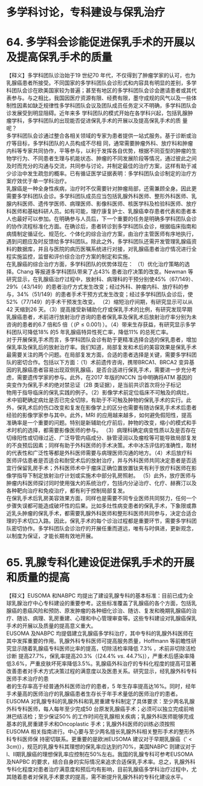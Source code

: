 # 多学科讨论，专科建设与保乳治疗  
# 64. 多学科会诊能促进保乳手术的开展以及提高保乳手术的质量  
【释义】多学科团队诊治始于19 世纪70 年代，不仅得到了肿瘤学家的认可，也为乳腺癌患者所接受。不同国家的多学科团队会诊形式和内容具有明显的差别，多学科团队会诊在欧美国家较为普遍；甚至有地区的多学科团队会诊会邀请患者或其代表参与。与之相比，我国因医疗资源有限、经费有限，墨守成规的风气以及一些体制性因素如缺乏规律性多学科团队会议及团队成员任务定义不明确，多学科团队会诊发展受到明显阻碍。近年来多 学科团队的模式开始在各学科兴起，包括乳腺肿瘤学科，多学科团队的出现能否促进保乳手术的开展以及提高保乳手术的质 量呢？  
多学科团队会诊通过整合各相关领域的专家为患者提供一站式服务。基于诊断或治疗等目标，多学科团队的人员构成不尽相 同，通常需要肿瘤外科、放疗科和肿瘤内科等专家共同协作，平等参与，以利于发挥各自优势，根据不同亚型的肿瘤的生物学行为、不同患者生理与机能状态、肿瘤的不同发展阶段等情况，通过彼此之间及时而充分的沟通与交流，共同参与讨论，并制定最佳的治疗方案，这样有助于减少诊治中发生疏忽的概率。已有循证医学证据表明：多学科团队会诊制定的治疗方案疗效优于单一学科治疗。  
乳腺癌是一种全身性疾病，治疗时不仅需要针对肿瘤局部，还需兼顾全身。因此更需要多学科团队会诊。多学科团队成员应当包括乳腺外科医师、整形外科医师、乳腺内科医师、遗传学医师、病理医师、影像科医师、核医学科及检验科医师、放疗科医师和基础科研人员。如有可能，理疗康复护士、乳腺癌幸存患者代表和患者本人也最好可以参加。在明确参与人员后，下一个重要的任务是明确多学科团队会诊的协作流程标准化方面。在确诊后，患者转诊到多学科团队会诊，根据临床指南和病情制定循证化、规范化、个体化的综合治疗方案，由治疗主管医师有序地执行，遇到问题应及时反馈给多学科团队。除此之外，多学科团队还需开发管理乳腺癌资料的数据库，并且与医院的病历医嘱系统进行对接，对乳腺癌患者治疗情况进行全程实施监控，监督和评价综合治疗方案的制定和实施。  
在乳腺癌的综合治疗方面，多学科团队的优势体现在： （1）优化治疗策略的选择。Chang 等报道多学科团队带来了占$43\%$ 患者治疗决策的改变。Newman 等研究显示，在乳腺癌治疗过程中，放射科、病理科的干预分别使$45\%$（67/149）、$29\%$（43/149）的患者治疗方式发生改变；经过外科、肿瘤内科、放疗科的参与，$34\%$（51/149）的患者手术干预方式发生改变；经过多学科团队会诊后，使$52\%$（77/149）的手术干预发生改变。 （2）缩短治疗间期，有研究显示可以从42 天缩到26 天。（3）提高接受新辅助化疗或保乳手术的比例，有研究发现早期乳腺癌患者，术前进行放射治疗咨询的患者保乳率及保乳术后放射治疗率分别为未咨询的患者的6.7 倍和5 倍（$\!\!\left(P\leqslant0.001\right)\!\!$）。（4）带来生存获益，有研究显示多学科团队可降低$18\%$ 的5 年乳腺癌特异性死亡率，降低$11\%$ 的总死亡率。  
对于开展保乳手术而言，多学科团队会诊有助于更精准选择合适的保乳患者，增加保乳率及保乳后的放射治疗率。我们知道，局部复发和术后的美容效果是保乳手术最需要关注的两个问题。在局部复发方面，合适的患者选择是关键，需要多学科团队的密切合作。包括以下方面：（1）术前遗传咨询，携带BRCA1、BRCA2 变异基因的乳腺癌患者容易出现双侧乳腺癌，是否合适进行保乳手术，需要进一步充分考虑，需要遗传学家的参与。此外，在2017 年版的NCCN 当中明确将ATM 基因的突变作为保乳手术的绝对禁忌证（2B 类证据），是当前共识首次将分子标记  
物用于指导临床的保乳实践的例子。（2）影像学术前定位临床不可触及的病灶，术中钼靶确定病灶是否已完全切除，有助于不可触及肿物的保乳手术的实行。此外，保乳术后的伤口改变和复发在影像学上的区分也需要有随访保乳手术术后患者经验的影像学家参与其中。此外，MRI 的应用越来越多，如何避免假阳性，提高准确率是一个重要的问题。特别是新辅助化疗前后，肿物的改变，缩小的模式和手术时机的选择，都需要影像医师的参与。 （3）病理科确定病变性质以及是否存在切缘阳性或切缘过近、广泛导管内癌成分、脉管浸润以及瘤栓等可能导致局部复发的不良预后因素；同样有助于外科医师的手术决策。术中冰冻评估的准确性，取材的代表性和广泛性等都是外科医师需要与病理医师沟通的地方。（4）术后放疗科医师评估患者是否适合和耐受术后的放射治疗，并与外科医师共同决定患者是否适宜行保留乳房手术；外科医师术中于瘤床正确位置放置钛夹有利于放疗科医师在影像学指导下制定放射治疗计划或实施术中部分乳房照射。 （5）此外，放疗医师与肿瘤内科医师探讨同时使用强大的系统治疗，包括内分泌治疗、化疗、赫赛汀以及各种靶向治疗和免疫治疗，都有利于控制局部复发。  
在保乳手术后乳房美容效果方面，同样也是需要不同专业医师共同努力，任何一个步骤失误都可能造成破坏性的后果。比如多灶性病变患者的保乳手术，下象限或靠近乳头肿瘤的保乳手术，都需要乳腺外科医师和整形科医师共同参与，决定合适合理的手术切口入路。因此，保乳手术的每个诊治过程都是重要环节，需要多学科团队密切协作。多学科团队会诊治疗的开展任重而道远，唯有与时俱进，更新观念，以制度为保证，才能长期有效地开展。  
# 65. 乳腺专科化建设促进保乳手术的开展和质量的提高  
【释义】EUSOMA 和NABPC 均提出了建设乳腺专科的基本标准：目前已成为全球乳腺治疗中心专科建设的重要参考。这些标准覆盖了乳腺癌的各个方面，包括乳腺癌的患癌风险和预防、原发肿瘤的各种细化诊治、随访、复发和晚期乳腺癌的治疗、随访、病理、乳房重建、心理和中心管理审查等。这些专科建设对乳腺癌保乳手术的开展以及质量的提高意义重大。  
EUSOMA 及NABPC 均提倡建立乳腺癌多学科治疗，其中专科的乳腺外科医师在其中发挥重要的作用。乳腺外科专科医师可提高服务质量，Hoffmann 等前瞻性研究显示随着乳腺癌专科医师比率的提高，切除活检率降低 $7.3\%$ ，术前非切除活检诊断 提高$27.7\%$，保乳率提高$20.3\%$（$(24.4\%~\nu s.~44.7\%)$），严重术后感染率降低$3.6\%$，严重皮肤坏死率降低$3.5\%$。乳腺癌外科治疗的专科化程度的提高可显著改善患者对手术方式决策过程的满意度以及医患关系。研究显示，经乳腺外科专科医师手术治疗的患  
者的生存率高于经普通外科医师治疗的患者，5 年生存率提高达$16\%$。同时，经年手术量高的医师治疗的乳腺癌患者生存长于年手术量低的医师治疗的患者。EUSOMA 对乳腺专科的乳腺外科和乳房重建专科制定了具体要求：至少两名乳腺外科专科医师，每人每年至少完成50 台原发乳腺癌手术；必须可以独立完成前哨淋巴结活检；至少保证$50\%$ 的工作时间在乳腺相关疾病；乳腺外科医师能够完成基本的乳房重建手术和Oncoplastic 手术；乳腺外科医师的训练必须按照EUSOMA 相关指南进行。中心要与至少两名擅长乳腺外科相关整形手术的整形外科专科医师保 持密切联系。更重要的是欧洲EUSOMA 建议对于早期乳腺癌（$'<3\mathrm{cm})$），规范的乳腺专科其理想的保乳率应达到约$70\%$，美国NABPC 则建议对于Ⅰ、Ⅱ期乳腺癌的理想保乳率应控制在$50\%$左右。我国的乳腺专科可参考EUSOMA 及NAPBC 的要求，结合自身的实际情况来追求合适保乳手术率。总之，乳腺外科专科化程度对患者治疗满意度和预后均有影响，目前乳腺癌多学科治疗过程中，尤其随着患者对保乳手术要求的提高，需不断提升乳腺外科的专科化建设水平。  
